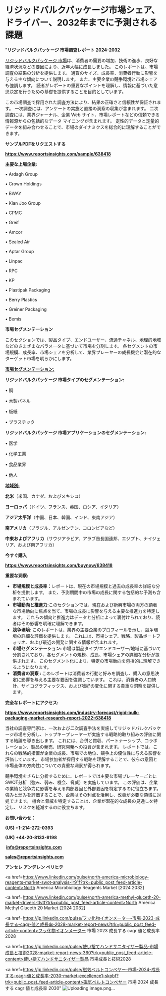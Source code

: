 # リジッドバルクパッケージ市場シェア、ドライバー、2032年までに予測される課題

"<strong>リジッドバルクパッケージ 市場調査レポート 2024-2032</strong>

<a href=https://www.reportsinsights.com/sample/638418>リジッドバルクパッケージ 市場</a>は、消費者の需要の増加、技術の進歩、良好な経済状況などの要因により、近年大幅に成長しました。 このレポートは、市場調査の結果の分析を提供します。 通貨のサイズ、成長率、消費者行動に影響を与える主な傾向について説明します。 また、主要企業の競争環境と市場シェアも強調します。 読者がレポートの重要なポイントを理解し、情報に基づいた意思決定を行うための基礎を提供することを目的としています。

この市場調査で採用された調査方法により、結果の正確さと信頼性が保証されます。 一次調査には、アンケートの実施と直接の洞察の収集が含まれます。 二次調査には、業界ジャーナル、企業 Web サイト、市場レポートなどの信頼できる情報源からの包括的なデータ マイニングが含まれます。 定性的データと定量的データを組み合わせることで、市場のダイナミクスを総合的に理解することができます。

<strong><b>サンプルPDFをリクエストする</b></strong>

<a href=https://www.reportsinsights.com/sample/638418><strong><u>https://www.reportsinsights.com/sample/638418</u></strong></a>

<strong>主要な上場企業:</strong>

• Ardagh Group

• Crown Holdings

• BWAY

• Kian Joo Group

• CPMC

• Greif

• Amcor

• Sealed Air

• Aptar Group

• Linpac

• RPC

• KP

• Plastipak Packaging

• Berry Plastics

• Greiner Packaging

• Bemis

<strong>市場セグメンテーション</strong>

このセクションでは、製品タイプ、エンドユーザー、流通チャネル、地理的地域などのさまざまなパラメータに基づいて市場を分割します。 各セグメントの市場規模、成長率、市場シェアを分析して、業界プレーヤーの成長機会と潜在的なターゲット市場を明らかにします。

<strong><u>市場セグメンテーション</u></strong><strong><u>:</u></strong>

<strong>リジッドバルクパッケージ 市場タイプのセグメンテーション:</strong>

• 鋼

• 木製パネル

• 板紙

• プラスチック

<strong>リジッドバルクパッケージ 市場アプリケーションのセグメンテーション:</strong>

• 医学

• 化学工業

• 食品業界

• 他人

<strong><u>地域別</u></strong><strong><u>:</u></strong>

<strong>北米</strong>（米国、カナダ、およびメキシコ）

<strong>ヨーロッパ</strong>（ドイツ、フランス、英国、ロシア、イタリア）

<strong>アジア太平洋</strong>（中国、日本、韓国、インド、東南アジア）

<strong>南アメリカ</strong>（ブラジル、アルゼンチン、コロンビアなど）

<strong>中東およびアフリカ</strong>（サウジアラビア、アラブ首長国連邦、エジプト、ナイジェリア、および南アフリカ）

<strong>今すぐ購入</strong>

<a href=https://www.reportsinsights.com/buynow/638418><strong><u>https://www.reportsinsights.com/buynow/638418</u></strong></a>

<strong>重要な洞察:</strong>
<ul>
  <li><strong>市場規模と成長率：</strong>レポートは、現在の市場規模と過去の成長率の詳細な分析を提供します。 また、予測期間中の市場の成長に関する包括的な予測も含まれています。</li>
  <li><strong>市場動向と推進力:</strong>このセクションでは、現在および新興市場の両方の顕著な市場動向に焦点を当て、市場の成長に影響を与える主要な推進力を特定します。 これらの傾向と推進力はデータと分析によって裏付けられており、読者はその影響を明確に理解できます。</li>
  <li><strong>競争環境</strong>: このレポートは、業界の主要企業のプロフィールを示し、競争環境の詳細な評価を提供します。 これには、市場シェア、戦略、製品ポートフォリオ、および最近の開発に関する情報が含まれます。</li>
  <li><strong>市場セグメンテーション: </strong>市場は製品タイプ/エンドユーザー/地域に基づいて分割されており、各セグメントの規模、成長、市場シェアの詳細な分析が提供されます。 このセグメント化により、特定の市場動向を包括的に理解できるようになります。</li>
  <li><strong>消費者の洞察 : </strong>このレポートは消費者の行動と好みを調査し、購入の意思決定に影響を与える主要な要因を強調しています。 これは、消費者の人口統計、サイコグラフィックス、および嗜好の変化に関する貴重な洞察を提供します。</li>
</ul>
<strong>完全なレポートにアクセス:</strong>

<a href=https://www.reportsinsights.com/industry-forecast/rigid-bulk-packaging-market-research-report-2022-638418><strong><u><b>https://www.reportsinsights.com/industry-forecast/rigid-bulk-packaging-market-research-report-2022-638418</b></u></strong></a>

当社の調査専門家は、一次および二次調査手法を実施してリジッドバルクパッケージ市場を分析し、トップキープレーヤーが実施する戦略的取り組みの評価に関する結論を導き出します。 これには、合併と買収、パートナーシップ、コラボレーション、製品の発売、研究開発への投資が含まれます。 レポートでは、これらの戦略的措置が企業の成長、市場での地位、競争上の優位性に与える影響を評価しています。 市場参加者が採用する戦略を理解することで、彼らの意図と市場全体の方向性についての貴重な洞察が得られます。

競争環境をさらに分析するために、レポートでは主要な市場プレーヤーごとにSWOT分析（強み、弱み、機会、脅威）を実施しています。 この評価は、企業の業績と競争力に影響を与える内部要因と外部要因を特定するのに役立ちます。 強みと弱みを評価することで、企業はその利点を活用し、改善が必要な領域に対処できます。 機会と脅威を特定することは、企業が潜在的な成長の見通しを特定し、リスクを軽減するのに役立ちます。

<strong>お問い合わせ：</strong>

<strong>(US) +1-214-272-0393</strong>

<strong>(UK) +44-20-8133-9198</strong>

<strong> </strong><a href=info@reportsinsights.com><strong><u>info@reportsinsights.com</u></strong></a>

<a href=sales@reportsinsights.com><strong><u>sales@reportsinsights.com</u></strong></a>

<strong>アンセレ アンデレン ベリヒテ</strong>

<a href=https://www.linkedin.com/pulse/north-america-microbiology-reagents-market-swot-analysis-ir91f?trk=public_post_feed-article-content>North America Microbiology Reagents Market [2024 2032]</a>

<a href=https://www.linkedin.com/pulse/north-america-methyl-gluceth-20-market-drivers-tlvtf?trk=public_post_feed-article-content>North America Methyl Gluceth 20 Market [2024 2032]</a>

<a href=https://jp.linkedin.com/pulse/フッ化物イオンメーター-市場-2023-成長する-cagr-値と成長率-2028-market-report-news?trk=public_post_feed-article-content>フッ化物イオンメーター 市場 2023 成長する cagr 値と成長率 2028</a>

<a href=https://jp.linkedin.com/pulse/使い捨てハンドサニタイザー製品-市場成長と技術2028-market-report-news-360?trk=public_post_feed-article-content>使い捨てハンドサニタイザー製品 市場成長と技術2028</a>

<a href=https://jp.linkedin.com/pulse/磁気ベルトコンベヤー-市場-2024-成長する-cagr-値と成長率-2030-market-excellence1-skpbf?trk=public_post_feed-article-content>磁気ベルトコンベヤー 市場 2024 成長する cagr 値と成長率 2030</a>"
![Uploading image.png…]()
